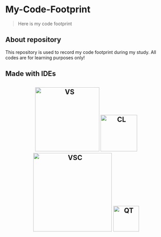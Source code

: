 # My-Code-Footprint
> Here is my code footprint
## About repository
This repository is used to record my code footprint during my study. All codes are for learning purposes only!
## Made with IDEs
<h2 align="center">
  <img src="https://img.shields.io/badge/Visual_Studio-5C2D91?style=for-the-badge&logo=visual%20studio&logoColor=white" alt="VS" width="200">
  <img src="https://img.shields.io/badge/CLion-000000?style=for-the-badge&logo=clion&logoColor=white" alt="CL" width="114">
  <img src="https://img.shields.io/badge/Visual_Studio_Code-0078D4?style=for-the-badge&logo=visual%20studio%20code&logoColor=white" alt="VSC" width="245">
  <img src="https://img.shields.io/badge/Qt-%23217346.svg?style=for-the-badge&logo=Qt&logoColor=white" alt="QT" width="80">
</h2>
